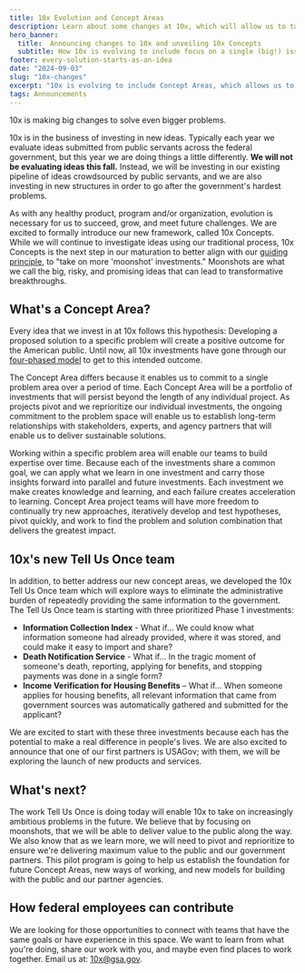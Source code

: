 ```yaml
---
title: 10x Evolution and Concept Areas
description: Learn about some changes at 10x, which will allow us to tackle big problems while continuing to develop solutions based on ideas from federal employees.
hero_banner:
  title:  Announcing changes to 10x and unveiling 10x Concepts
  subtitle: How 10x is evolving to include focus on a single (big!) issue  —  providing the same information again and again to the government  —  to tackle even bigger problems.
footer: every-solution-starts-as-an-idea
date: "2024-09-03"
slug: "10x-changes"
excerpt: "10x is evolving to include Concept Areas, which allows us to focus on big problems requiring concentrated attention."
tags: Announcements
---
```


<p class="usa-intro">  
    10x is making big changes to solve even bigger problems.
</p>

10x is in the business of investing in new ideas. Typically each year we evaluate ideas submitted from public servants across the federal government, but this year we are doing things a little differently. **We will not be evaluating ideas this fall.** Instead, we will be investing in our existing pipeline of ideas crowdsourced by public servants, and we are also investing in new structures in order to go after the government's hardest problems. 

As with any healthy product, program and/or organization, evolution is necessary for us to succeed, grow, and meet future challenges. We are excited to formally introduce our new framework, called 10x Concepts. While we will continue to investigate ideas using our traditional process, 10x Concepts is the next step in our maturation to better align with our <a class="usa-link" href="{{ '/impact/fy23-report/#look-ahead-to-fy24-2' | url }}">guiding principle</a>, to "take on more 'moonshot' investments." Moonshots are what we call the big, risky, and promising ideas that can lead to transformative breakthroughs.

## What's a Concept Area?

Every idea that we invest in at 10x follows this hypothesis: Developing a proposed solution to a specific problem will create a positive outcome for the American public. Until now, all 10x investments have gone through our <a class="usa-link" href="{{ '/about/what-we-do/' | url }}">four-phased model</a> to get to this intended outcome.

The Concept Area differs because it enables us to commit to a single problem area over a period of time. Each Concept Area will be a portfolio of investments that will persist beyond the length of any individual project. As projects pivot and we reprioritize our individual investments, the ongoing commitment to the problem space will enable us to establish long-term relationships with stakeholders, experts, and agency partners that will enable us to deliver sustainable solutions. 

Working within a specific problem area will enable our teams to build expertise over time. Because each of the investments share a common goal, we can apply what we learn in one investment and carry those insights forward into parallel and future investments. Each investment we make creates knowledge and learning, and each failure creates acceleration to learning. Concept Area project teams will have more freedom to continually try new approaches, iteratively develop and test hypotheses, pivot quickly, and work to find the problem and solution combination that delivers the greatest impact.

## 10x's new Tell Us Once team

In addition, to better address our new concept areas, we developed the 10x Tell Us Once team which will explore ways to eliminate the administrative burden of repeatedly providing the same information to the government. The Tell Us Once team is starting with three prioritized Phase 1 investments: 

 - **Information Collection Index** - What if… We could know what information someone had already provided, where it was stored, and could make it easy to import and share?
 - **Death Notification Service** - What if… In the tragic moment of someone's death, reporting, applying for benefits, and stopping payments was done in a single form?
 - **Income Verification for Housing Benefits** – What if… When someone applies for housing benefits, all relevant information that came from government sources was automatically gathered and submitted for the applicant?

We are excited to start with these three investments because each has the potential to make a real difference in people's lives. We are also excited to announce that one of our first partners is USAGov; with them, we will be exploring the launch of new products and services.  

## What's next? 

The work Tell Us Once is doing today will enable 10x to take on increasingly ambitious problems in the future. We believe that by focusing on moonshots, that we will be able to deliver value to the public along the way. We also know that as we learn more, we will need to pivot and reprioritize to ensure we're delivering maximum value to the public and our government partners. This pilot program is going to help us establish the foundation for future Concept Areas, new ways of working, and new models for building with the public and our partner agencies. 

## How federal employees can contribute

We are looking for those opportunities to connect with teams that have the same goals or have experience in this space. We want to learn from what you're doing, share our work with you, and maybe even find places to work together. Email us at: <a href="mailto:10x@gsa.gov">10x@gsa.gov</a>.